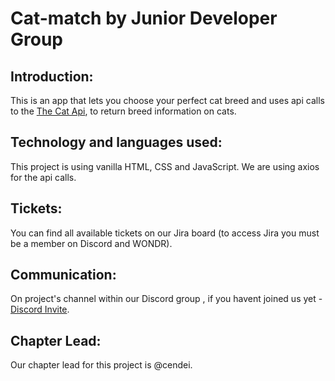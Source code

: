 # Cat-match by Junior Developer Group

## Introduction:
This is an app that lets you choose your perfect cat breed and uses api calls to the [The Cat Api](https://thecatapi.com/),  to return breed information on cats.

## Technology and languages used:
This project is using vanilla HTML, CSS and JavaScript. We are using axios for the api calls.

## Tickets:
You can find all available tickets on our Jira board (to access Jira you must be a member on Discord and WONDR).

## Communication:
On project's channel within our Discord group , if you havent joined us yet - [Discord Invite](https://discord.com/invite/HgFaYYADRC).

## Chapter Lead:
Our chapter lead for this project is @cendei.
